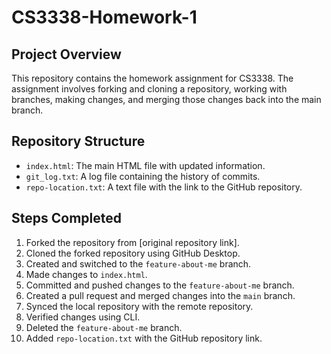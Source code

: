 # CS3338-Homework-1

## Project Overview
This repository contains the homework assignment for CS3338. The assignment involves forking and cloning a repository, working with branches, making changes, and merging those changes back into the main branch.

## Repository Structure
- `index.html`: The main HTML file with updated information.
- `git_log.txt`: A log file containing the history of commits.
- `repo-location.txt`: A text file with the link to the GitHub repository.

## Steps Completed
1. Forked the repository from [original repository link].
2. Cloned the forked repository using GitHub Desktop.
3. Created and switched to the `feature-about-me` branch.
4. Made changes to `index.html`.
5. Committed and pushed changes to the `feature-about-me` branch.
6. Created a pull request and merged changes into the `main` branch.
7. Synced the local repository with the remote repository.
8. Verified changes using CLI.
9. Deleted the `feature-about-me` branch.
10. Added `repo-location.txt` with the GitHub repository link.
